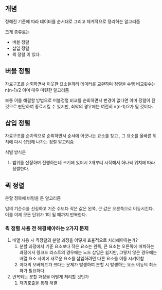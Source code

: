 ## 개념
정해진 기준에 따라 데이터를 순서대로 그리고 체계적으로 정리하는 알고리즘

크게 종류로는
* 버블 정렬
* 삽입 정렬 
* 퀵 정렬
이 있다.

## 버블 정렬

자료구조를 순회하면서 이웃한 요소들끼리 데이터를 교환하며 정렬을 수행
비교횟수는 n(n-1)/2 이며 매우 미련한 알고리즘

보통 이를 해결할 방법으로 버블정렬 비교를 순회하면서 변경이 없다면 이미 정렬이 된 것으로 판단하여 종료시킬 수 있지만, 최악의 경우에는 여전히 n(n-1)/2가 될 것이다.

## 삽입 정렬

자료구조를 순차적으로 순회하면서 순서에 어긋나는 요소를 찾고 , 그 요소를 올바른 위치에 다시 삽입해 나가는 정렬 알고리즘

식별 방식은
1. 범위를 산정하며 진행하는데 크기에 있어서 2개부터 시작해서 하나씩 위치에 따라 정렬한다.


## 퀵 정렬

분할 정복에 바탕을 둔 알고리즘

임의 기준수를 선정하고 기준 수보다 작은 값은 왼쪽, 큰 값은 오른쪽으로 이동시킨다.
이를 이제 모든 단위가 1이 될 때까지 반복한다.

### 퀵 정렬 사용 전 해결해야하는 2가지 문제

1. 배열 사용 시 퀵정렬의 분할 과정을 어떻게 효율적으로 처리해야하는가?
	1. 분할 과정에서 기준 요소보다 작은 요소는 왼쪽, 큰 요소는 오른쪽에 배치하는 과정에서 링크드 리스트의 경우에는 노드 삽입은 쉽지만, 그렇지 않은 경우에는 배열 요소 사이에 새로운 요소를 삽입하려면 다른 요소를 이동 시켜야함
	2. 이때의 오버헤드가 크다는 문제가 발생하여 분할 시 발생하는 요소 이동의 최소화가 필요하다.
2. 반복되는 분할 과정을 어떻게 처리할 것인가
	1. 재귀호출을 통해 해결
